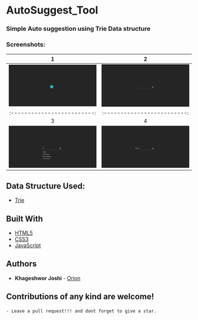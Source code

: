 # AutoSuggest_Tool

### Simple Auto suggestion using Trie Data structure

### Screenshots:

| 1 | 2 |
 :-------------------------:  |  :-------------------------:
![1](./screenShots/step1.png) | ![2](./screenShots/step2.png)
:-------------------------:  |  :-------------------------:
| 3 | 4 |
![3](./screenShots/step3.png) | ![4](./screenShots/step4.png)


## Data Structure Used:

* [Trie](https://en.wikipedia.org/wiki/Trie)

## Built With

* [HTML5](https://devdocs.io/html/)
* [CSS3](https://devdocs.io/css/)
* [JavaScript](https://devdocs.io/javascript/)



## Authors

* **Khageshwor Joshi** - [Orion](https://github.com/khageshwor)

## Contributions of any kind  are welcome!

    - Leave a pull request!!! and dont forget to give a star.


